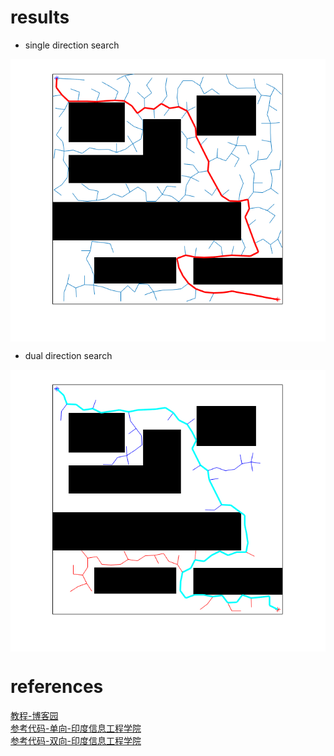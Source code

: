 # results  
* single direction search  
<div  align="center">    
	<img src="./result_sd.bmp"  alt="result" align=center />  
 </div>
   
* dual direction search  
<div  align="center">    
	<img src="./result_dd.bmp"  alt="result" align=center />  
 </div>
   
# references  
[教程-博客园](https://www.cnblogs.com/21207-iHome/p/7210543.html)  
[参考代码-单向-印度信息工程学院](http://rkala.in/codes/RRT.zip)  
[参考代码-双向-印度信息工程学院](http://rkala.in/codes/bidirectional%20RRT.zip)  

 